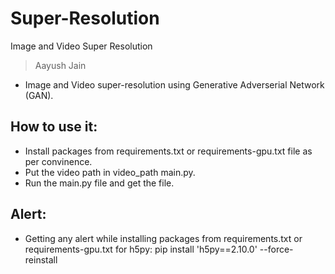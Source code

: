 # Super-Resolution
Image and Video Super Resolution
> Aayush Jain
* Image and Video super-resolution using Generative Adverserial Network (GAN).

## How to use it:
* Install packages from requirements.txt or requirements-gpu.txt file as per convinence.
* Put the video path in video_path main.py.
* Run the main.py file and get the file.

## Alert:
* Getting any alert while installing packages from requirements.txt or requirements-gpu.txt for h5py: pip install 'h5py==2.10.0' --force-reinstall

